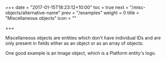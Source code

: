+++
date = "2017-01-15T18:23:12+10:00"
toc = true
next = "/misc-objects/alternative-name"
prev = "/examples"
weight = 0
title = "Miscellaneous objects"
icon = "<b class='fa fa-puzzle-piece'></b>"

+++

Miscellaneous objects are entities which don't have individual IDs and are only present in fields either as an object
or as an array of objects.

One good example is an Image object, which is a Platform entity's logo.
